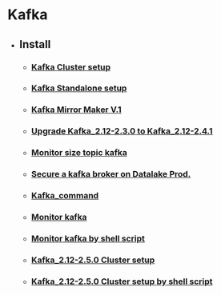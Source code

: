 # Kafka

- ## Install
    - ###  [Kafka Cluster setup](https://github.com/mrockstyle/Kafka/blob/master/Kafka%20cluster.md)
    - ### [Kafka Standalone setup](https://github.com/mrockstyle/Kafka/blob/master/kafka%20standalone.md)
    - ### [Kafka Mirror Maker V.1](https://github.com/mrockstyle/Kafka/blob/master/Kafka%20Mirror%20Maker%20V01.md)
    - ### [Upgrade Kafka_2.12-2.3.0 to Kafka_2.12-2.4.1](https://github.com/mrockstyle/Kafka/blob/master/kafkaupgrade.md)
    - ### [Monitor size topic kafka](https://github.com/mrockstyle/Kafka/blob/master/monitor%20size%20topic%20kafka%20.md)
    - ### [Secure a kafka broker on Datalake Prod.](https://github.com/mrockstyle/Kafka/blob/master/Secure%20a%20kafka%20broker.md)
    - ### [Kafka_command ](https://github.com/mrockstyle/Kafka/blob/master/kafka-command.md)
    - ### [Monitor kafka](https://github.com/mrockstyle/Kafka/blob/master/Monitor%20Kafka.md)
    - ### [Monitor kafka by shell script]()
    - ### [Kafka_2.12-2.5.0 Cluster setup ](https://github.com/mrockstyle/Kafka/blob/master/kafka_2.12-2.5.md)
    - ### [Kafka_2.12-2.5.0 Cluster setup by shell script](https://github.com/mrockstyle/Kafka/blob/master/Setup%20Kafka%20Cluster%20by%20shell%20script.md)
